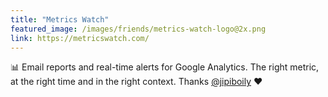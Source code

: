 ```yaml
---
title: "Metrics Watch"
featured_image: /images/friends/metrics-watch-logo@2x.png
link: https://metricswatch.com/
---
```


📊 Email reports and real-time alerts for Google Analytics. The right metric, at the right time and in the right context. Thanks
<a href="http://jipiboily.com/">@jipiboily</a> ❤
